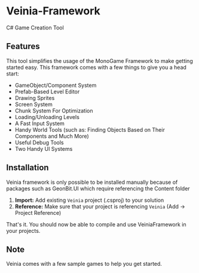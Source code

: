 # Veinia-Framework
C# Game Creation Tool

## Features
This tool simplifies the usage of the MonoGame Framework to make getting started easy.
This framework comes with a few things to give you a head start:
* GameObject/Component System
* Prefab-Based Level Editor
* Drawing Sprites
* Screen System
* Chunk System For Optimization
* Loading/Unloading Levels
* A Fast Input System
* Handy World Tools (such as: Finding Objects Based on Their Components and Much More)
* Useful Debug Tools
* Two Handy UI Systems

## Installation

Veinia framework is only possible to be installed manually because of packages such as GeonBit.UI which require referencing the Content folder

1. **Import:** Add existing ```Veinia``` project (.csproj) to your solution
2. **Reference:** Make sure that your project is referencing ```Veinia``` (Add -> Project Reference)

That's it. You should now be able to compile and use VeiniaFramework in your projects.

## Note
Veinia comes with a few sample games to help you get started.
